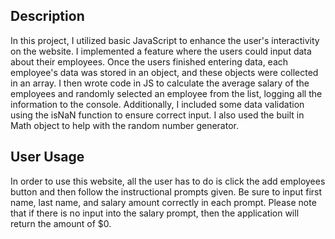 ## Description

In this project, I utilized basic JavaScript to enhance the user's interactivity on the website. I implemented a feature where the users could input data about their employees. Once the users finished entering data, each employee's data was stored in an object, and these objects were collected in an array. I then wrote code in JS to calculate the average salary of the employees and randomly selected an employee from the list, logging all the information to the console. Additionally, I included some data validation using the isNaN function to ensure correct input. I also used the built in Math object to help with the random number generator. 

## User Usage

In order to use this website, all the user has to do is click the add employees button and then follow the instructional prompts given. Be sure to input first name, last name, and salary amount correctly in each prompt. Please note that if there is no input into the salary prompt, then the application will return the amount of $0. 
